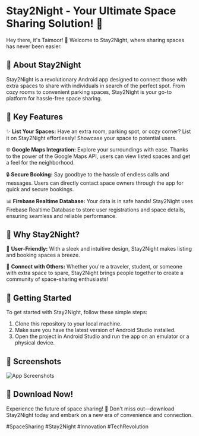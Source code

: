 # Stay2Night - Your Ultimate Space Sharing Solution! 🌟

Hey there, it's Taimoor! 👋 Welcome to Stay2Night, where sharing spaces has never been easier.

## 🏡 About Stay2Night

Stay2Night is a revolutionary Android app designed to connect those with extra spaces to share with individuals in search of the perfect spot. From cozy rooms to convenient parking spaces, Stay2Night is your go-to platform for hassle-free space sharing.

## 📌 Key Features

✨ **List Your Spaces:** Have an extra room, parking spot, or cozy corner? List it on Stay2Night effortlessly! Showcase your space to potential users.

🌐 **Google Maps Integration:** Explore your surroundings with ease. Thanks to the power of the Google Maps API, users can view listed spaces and get a feel for the neighborhood.

🔒 **Secure Booking:** Say goodbye to the hassle of endless calls and messages. Users can directly contact space owners through the app for quick and secure bookings.

📊 **Firebase Realtime Database:** Your data is in safe hands! Stay2Night uses Firebase Realtime Database to store user registrations and space details, ensuring seamless and reliable performance.

## 🚀 Why Stay2Night?

🌈 **User-Friendly:** With a sleek and intuitive design, Stay2Night makes listing and booking spaces a breeze.

🤝 **Connect with Others:** Whether you're a traveler, student, or someone with extra space to spare, Stay2Night brings people together to create a community of space-sharing enthusiasts!

## 🚀 Getting Started

To get started with Stay2Night, follow these simple steps:

1. Clone this repository to your local machine.
2. Make sure you have the latest version of Android Studio installed.
3. Open the project in Android Studio and run the app on an emulator or a physical device.

## 📱 Screenshots

![App Screenshots](link-to-screenshots.png)

## 🚀 Download Now!

Experience the future of space sharing! 🚀 Don't miss out—download Stay2Night today and embark on a new era of convenience and connection.

#SpaceSharing #Stay2Night #Innovation #TechRevolution

